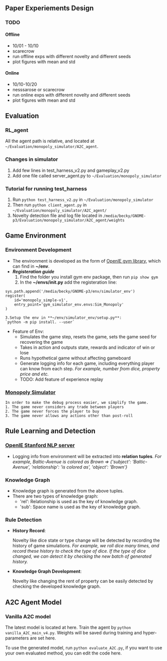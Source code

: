 ## Paper Experiements Design
### TODO
#### Offline 
- 10/01 - 10/10
- scarecrow
- run offline exps with different novelty and different seeds
- plot figures with mean and std

#### Online
- 10/10-10/20
- nesssarose or scarecrow
- run online exps with different novelty and different seeds
- plot figures with mean and std

## Evaluation
### RL_agent
All the agent path is relative, and located at `~/Evaluation/monopoly_simulator/A2C_agent`. 

### Changes in simulator
1. Add few lines in test_harness_v2.py and gameplay_v2.py
2. Add one file called server_agent.py to `~/Evaluation/monopoly_simulator`

### Tutorial for running test_harness
1. Run `python test_harness_v2.py` in `~/Evaluation/monopoly_simulator`
2. Then run `python client_agent.py` in `~/Evaluation/monopoly_simulator/A2C_agent/`
3. Novelty detection file and log file located in `/media/becky/GNOME-p3/Evaluation/monopoly_simulator/A2C_agent/weights`

## Game Environment
### Environment Development
* The environment is developed as the form of [OpenIE gym library](http://gym.openai.com/docs/), which can find in **~/env**.
* **_Registeration guide_**
    1. Find the folder you install gym env package, then run `pip show gym`
    2. In the **~/envs/__init__.py** add the registeration line: 
```
sys.path.append('/media/becky/GNOME-p3/env/simulator_env')
register(
    id='monopoly_simple-v1',
    entry_point='gym_simulator_env.envs:Sim_Monopoly'
)
```

    3.Setup the env in **~/env/simulator_env/setup.py**:
    `python -m pip install. --user`

* Feature of Env:
    * Simulates the game step, resets the game, sets the game seed for recovering the game
    * Takes in action and outputs state, rewards and indicator of win or lose
    * Runs hypothetical game without affecting gameboard
    * Generate logging info for each game, including everything player can know from each step. *For example, number from dice, property price and etc.*
    * TODO: Add feature of experience replay

### [Monopoly Simulator](https://github.com/mayankkejriwal/GNOME-p3)

```
In order to make the debug process easier, we simplify the game.
1. The game never considers any trade between players
2. The game never forces the player to buy
3. The game never allows any actions other than post-roll
```

## Rule Learning and Detection
### [OpenIE Stanford NLP server](https://nlp.stanford.edu/software/openie.html)
* Logging info from environment will be extracted into **relation tuples**. *For example, Baltic-Avenue is colored as Brown => {'subject': 'Baltic-Avenue', 'relationship': 'is colored as', 'object': 'Brown'}*


### Knowledge Graph
* Knowledge graph is generated from the above tuples.
* There are two types of knowledge graph:
    * 'rel': Relationship is used as the key of knowledge graph.
    * 'sub': Space name is used as the key of knowledge graph.

### Rule Detection
* **History Record**: 

    Novelty like dice state or type change will be detected by recording the history of game simulations. *For example, we roll dice many times, and record these history to check the type of dice. If the type of dice changed, we can detect it by checking the new batch of generated history.*
* **Knowledge Graph Development**:

    Novelty like changing the rent of property can be easily detected by checking the developed knowledge graph.

## A2C Agent Model
### Vanilla A2C model
The latest model is located at here. Train the agent by `python vanilla_A2C_main_v4.py`. Weights will be saved during training and hyper-parameters are set here.

To use the generated model, run `python evaluate_A2C.py`, if you want to use your own evaluated method, you can edit the code here.

    
